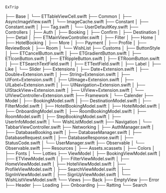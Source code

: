     ExTrip
├── Base
│   └── ETTableViewCell.swift
├── Common
│   ├── AsyncImageView.swift
│   └── ImageCache.swift
├── Constant
│   ├── Constant.swift
│   ├── Tag.swift
│   └── UserDefaultKey.swift
├── Controllers
│   ├── Auth
│   ├── Booking
│   ├── Confirm
│   ├── Destination
│   ├── Detail
│   ├── ETMainViewController.swift
│   ├── Filter
│   ├── Home
│   ├── HotelBooking
│   ├── More
│   ├── Payment
│   ├── Profile
│   ├── ReviewBook
│   ├── Room
│   └── WishList
├── Customs
│   ├── ButtonStyle
│   ├── ETCancelButton.swift
│   ├── ETGradientButton.swift
│   ├── ETIconButton.swift
│   ├── ETRippleButton.swift
│   ├── ETRoomButton.swift
│   ├── ETSearchTextField.swift
│   ├── ETTextField.swift
│   ├── Label
│   ├── Like
│   └── Slider
├── Extensions
│   ├── Date+Extension.swift
│   ├── Double+Extension.swift
│   ├── String+Extension.swift
│   ├── UIFont+Extension.swift
│   ├── UIImage+Extension.swift
│   ├── UILabel+Extension.swift
│   ├── UINavigation+Extension.swift
│   ├── UIStackView+Extension.swift
│   ├── UIView+Extension.swift
│   └── UIViewController+Extension.swift
├── Framework
│   └── Calender
├── Model
│   ├── BookingModel.swift
│   ├── DestinationModel.swift
│   ├── FilterModel.swift
│   ├── HotelBookingModel.swift
│   ├── HotelModel.swift
│   ├── OnboardingModel.swift
│   ├── RoomBookingModel.swift
│   ├── RoomModel.swift
│   ├── StepBookingModel.swift
│   ├── UserInfoModel.swift
│   └── WishListModel.swift
├── Navigation
│   └── TabbarViewController.swift
├── Networking
│   ├── AuthManager.swift
│   ├── DatabaseBooking.swift
│   ├── DatabaseManager.swift
│   ├── DatabaseRequest.swift
│   ├── DatabaseResponse.swift
│   ├── StatusCode.swift
│   └── UserManager.swift
├── Observable
│   └── Observable.swift
├── Resources
│   ├── Assets.xcassets
│   ├── Colors
│   ├── Fonts
│   └── Lotties
├── ViewModel
│   ├── BookingViewModel.swift
│   ├── ETViewModel.swift
│   ├── FilterViewModel.swift
│   ├── HomeViewModel.swift
│   ├── HotelViewModel.swift
│   ├── ProfileViewModel.swift
│   ├── SearchViewModel.swift
│   ├── SignInViewModel.swift
│   ├── SignUpViewModel.swift
│   └── WishListViewModel.swift
└── Views
    ├── Back
    ├── EmptyView
    ├── Error
    ├── Header
    ├── Loading
    ├── Onboarding
    ├── Ratting
    └── Search
